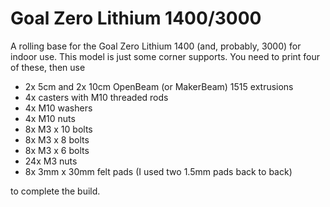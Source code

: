 # Goal Zero Lithium 1400/3000
A rolling base for the Goal Zero Lithium 1400 (and, probably, 3000)
for indoor use.  This model is just some corner supports.
You need to print four of these, then use 

- 2x 5cm and 2x 10cm OpenBeam (or MakerBeam) 1515 extrusions
- 4x casters with M10 threaded rods
- 4x M10 washers
- 4x M10 nuts
- 8x M3 x 10 bolts
- 8x M3 x 8 bolts
- 8x M3 x 6 bolts
- 24x M3 nuts
- 8x 3mm x 30mm felt pads (I used two 1.5mm pads back to back)

to complete the build.
